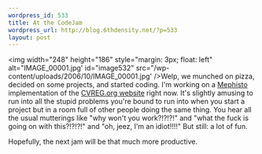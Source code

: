 ```yaml
--- 
wordpress_id: 533
title: At the CodeJam
wordpress_url: http://blog.6thdensity.net/?p=533
layout: post
---
```

<img width="248" height="186" style="margin: 3px; float: left" alt="IMAGE_00001.jpg' id="image532" src="/wp-content/uploads/2006/10/IMAGE_00001.jpg' />Welp, we munched on pizza, decided on some projects, and started coding.  I'm working on a <a href="http://mephistoblog.com/">Mephisto</a> implementation of the <a href="http://cvreg.org">CVREG.org website</a> right now.  It's slightly amusing to run into all the stupid problems you're bound to run into when you start a project but in a room full of other people doing the same thing.  You hear all the usual mutterings like "why won't you work?!?!?!" and "what the fuck is going on with this?!?!?!" and "oh, jeez, I'm an idiot!!!!"  But still: a lot of fun.

Hopefully, the next jam will be that much more productive.
